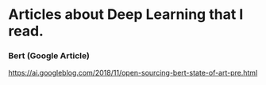 # Articles about Deep Learning that I read.

### Bert (Google Article)
https://ai.googleblog.com/2018/11/open-sourcing-bert-state-of-art-pre.html
